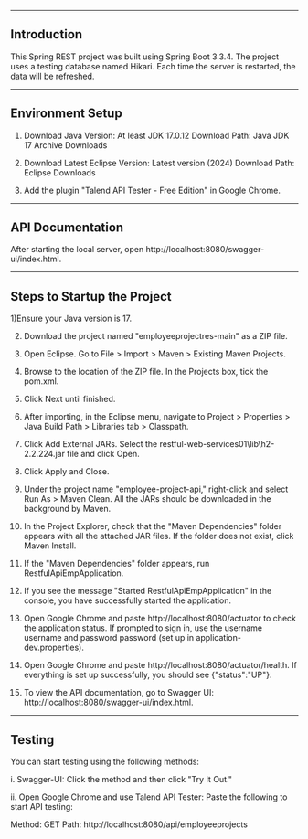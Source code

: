 
----------------------------------------------------
Introduction 
----------------------------------------------------
This Spring REST project was built using Spring Boot 3.3.4. 
The project uses a testing database named Hikari. 
Each time the server is restarted, the data will be refreshed.

----------------------------------------------------
Environment Setup
----------------------------------------------------
1) Download Java
Version: At least JDK 17.0.12
Download Path: Java JDK 17 Archive Downloads

2) Download Latest Eclipse
Version: Latest version (2024)
Download Path: Eclipse Downloads

3) Add the plugin "Talend API Tester - Free Edition" in Google Chrome.


----------------------------------------------------
API Documentation
----------------------------------------------------
After starting the local server, open http://localhost:8080/swagger-ui/index.html.

----------------------------------------------------
Steps to Startup the Project
----------------------------------------------------
1)Ensure your Java version is 17.

2) Download the project named "employeeprojectres-main" as a ZIP file.
   
4) Open Eclipse. Go to File > Import > Maven > Existing Maven Projects.
   
6) Browse to the location of the ZIP file. In the Projects box, tick the pom.xml.
   
8) Click Next until finished.
   
10) After importing, in the Eclipse menu, navigate to Project > Properties > Java Build Path > Libraries tab > Classpath.
    
12) Click Add External JARs. Select the restful-web-services01\lib\h2-2.2.224.jar file and click Open.
    
14) Click Apply and Close.
    
16) Under the project name "employee-project-api," right-click and select Run As > Maven Clean. All the JARs should be downloaded in the background by Maven.
    
18) In the Project Explorer, check that the "Maven Dependencies" folder appears with all the attached JAR files. If the folder does not exist, click Maven Install.
    
20) If the "Maven Dependencies" folder appears, run RestfulApiEmpApplication.
    
22) If you see the message "Started RestfulApiEmpApplication" in the console, you have successfully started the application.
    
24) Open Google Chrome and paste http://localhost:8080/actuator to check the application status. If prompted to sign in, use the username username and password password (set up in application-dev.properties).
    
26) Open Google Chrome and paste http://localhost:8080/actuator/health. If everything is set up successfully, you should see {"status":"UP"}.
    
28) To view the API documentation, go to Swagger UI: http://localhost:8080/swagger-ui/index.html.

----------------------------------------------------
Testing
----------------------------------------------------
You can start testing using the following methods:

i. Swagger-UI: Click the method and then click "Try It Out."

ii. Open Google Chrome and use Talend API Tester: Paste the following to start API testing:

Method: GET
Path: http://localhost:8080/api/employeeprojects

